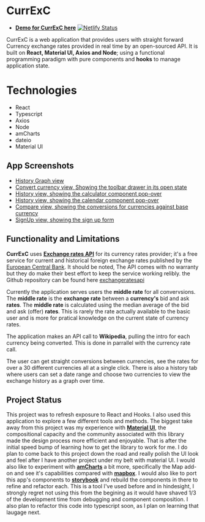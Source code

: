 # CurrExC
- [**Demo for CurrExC here**](https://upbeat-mcclintock-ec81fd.netlify.app/)  [![Netlify Status](https://api.netlify.com/api/v1/badges/66b47330-ba63-4a63-9cf1-00eb800d57fd/deploy-status)](https://app.netlify.com/sites/upbeat-mcclintock-ec81fd/deploys)

CurrExC is a web application that  provides users with straight forward Currency exchange rates provided in real time by an open-sourced API. It is built on **React, Material UI, Axios and Node**; using a functional programming paradigm with pure components and **hooks** to manage application state.


# Technologies

 - React
 - Typescript
 - Axios
 - Node
 - amCharts
 - dateio
 - Material UI

## App Screenshots
- [History Graph view](https://github.com/jswelsh/currency_converter_v1/blob/master/public/calendarComponent.png)
- [Convert currency view, Showing the toolbar drawer in its open state](https://github.com/jswelsh/currency_converter_v1/blob/master/public/convertComponent.png)
- [History view, showing the calculator component pop-over](https://github.com/jswelsh/currency_converter_v1/blob/master/public/calculatorComponent.png)
- [History view, showing the calendar component pop-over](https://github.com/jswelsh/currency_converter_v1/blob/master/public/calendarPopOver.png)
- [Compare view, showing the conversions for currencies against base currency](https://github.com/jswelsh/currency_converter_v1/blob/master/public/compareComponent.png)
- [SignUp view, showing the sign up form](https://github.com/jswelsh/currency_converter_v1/blob/master/public/signUp.png)


## Functionality and Limitations

**CurrExC** uses **[Exchange rates API](https://exchangeratesapi.io/)** for its currency rates provider; it's a free service for current and historical foreign exchange rates  published by the [European Central Bank](https://www.ecb.europa.eu/stats/policy_and_exchange_rates/euro_reference_exchange_rates/html/index.en.html).
It should be noted, The API comes with no warranty but they do make their best effort to keep the service working relibly. the Github repository can be found here [exchangeratesapi](https://github.com/exchangeratesapi/exchangeratesapi)

Currently the application serves users the **middle rate** for all convervsions. The **middle rate** is the **exchange rate** between a **currency's** bid and ask **rates**. The **middle rate** is calculated using the median average of the bid and ask (offer) **rates**. This is rarely the rate actually available to the basic user and is more for pratical knowledge on the current state of currency rates. 

The application makes an API call to **Wikipedia**, pulling the intro for each currency being converted. This is done in parrallel with the currency rate call.

The user can get straight conversions between currencies, see the rates for over a 30 different currencies all at a single click. There is also a history tab where users can set a date range and choose two currencies to view the exchange history as a graph over time.

## Project Status
This project was to refresh exposure to React and Hooks. I also used this application to explore a few different tools and methods. The biggest take away from this project was my experience with [**Material UI**](https://material-ui.com/), the compositional capacity and the community associated with this library made the design process more efficient and enjoyable. That is after the initial speed bump of learning how to get the library to work for me. I do plan to come back to this project down the road and really polish the UI look and feel after I have another project under my belt with material UI. I would also like to experiment with [**amCharts**](https://www.amcharts.com/) a bit more, specifically the Map add-on and see it's capabilities compared with [**mapbox**](https://www.mapbox.com/).  I would also like to port this app's components to [**storybook**](https://storybook.js.org/) and rebuild the components in there to refine and refactor each. This is a tool I've used before and in hindesight, I strongly regret not using this from the begining as it would have shaved 1/3 of the development time from debugging and component composition. I also plan to refactor this code into typescript soon, as I plan on learning that laugage next.
